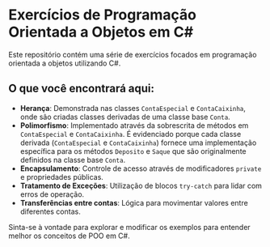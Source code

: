 # Exercícios de Programação Orientada a Objetos em C#

Este repositório contém uma série de exercícios focados em programação orientada a objetos utilizando C#.

## O que você encontrará aqui:

- **Herança**: Demonstrada nas classes `ContaEspecial` e `ContaCaixinha`, onde são criadas classes derivadas de uma classe base `Conta`.
- **Polimorfismo**: Implementado através da sobrescrita de métodos em `ContaEspecial` e `ContaCaixinha`. É evidenciado porque cada classe derivada (`ContaEspecial` e `ContaCaixinha`) fornece uma implementação específica para os métodos `Deposito` e `Saque` que são originalmente definidos na classe base `Conta`.
- **Encapsulamento**: Controle de acesso através de modificadores `private` e propriedades públicas.
- **Tratamento de Exceções**: Utilização de blocos `try-catch` para lidar com erros de operação.
- **Transferências entre contas**: Lógica para movimentar valores entre diferentes contas.

Sinta-se à vontade para explorar e modificar os exemplos para entender melhor os conceitos de POO em C#.
